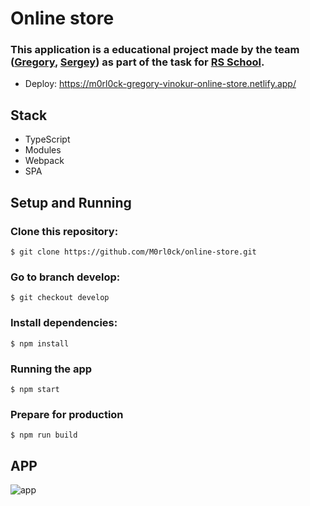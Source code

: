 # Online store

### This application is a educational project made by the team ([Gregory](https://github.com/gregory-vinokur), [Sergey](https://github.com/m0rl0ck)) as part of the task for [RS School](https://rs.school/js/).
+ Deploy: https://m0rl0ck-gregory-vinokur-online-store.netlify.app/

## Stack
+ TypeScript
+ Modules
+ Webpack
+ SPA

## Setup and Running

### Clone this repository:
`$ git clone https://github.com/M0rl0ck/online-store.git`

### Go to branch develop:
`$ git checkout develop`

### Install dependencies:
`$ npm install`

### Running the app
`$ npm start`

### Prepare for production
`$ npm run build`

## APP
![app](https://github.com/M0rl0ck/online-store/assets/95146343/c717bf39-87cc-4fea-831d-e63929a03330)
